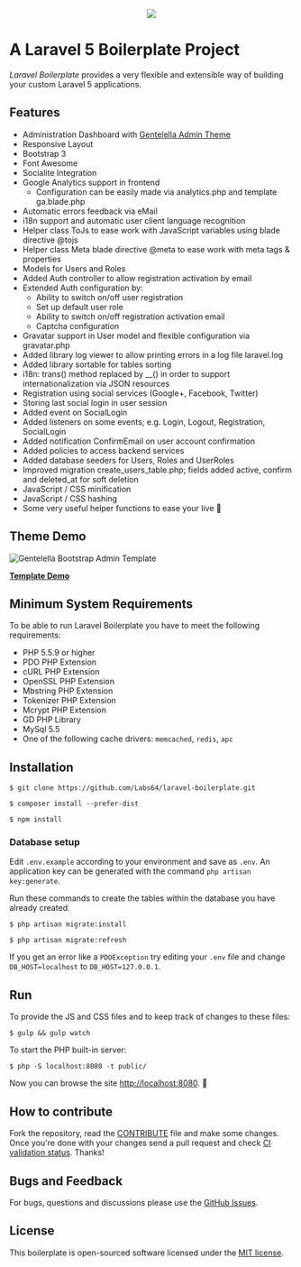 <p align="center"><img src="https://laravel.com/assets/img/components/logo-laravel.svg"></p>

# A Laravel 5 Boilerplate Project

_Laravel Boilerplate_ provides a very flexible and extensible way of building your custom Laravel 5 applications.

## Features
- Administration Dashboard with [Gentelella Admin Theme](https://github.com/puikinsh/gentelella)
- Responsive Layout
- Bootstrap 3
- Font Awesome
- Socialite Integration
-	Google Analytics support in frontend
    - Configuration can be easily made via analytics.php and template ga.blade.php
-	Automatic errors feedback via eMail
-	i18n support and automatic user client language recognition
-	Helper class ToJs to ease work with JavaScript variables using blade directive @tojs
-	Helper class Meta blade directive @meta to ease work with meta tags & properties
-	Models for Users and Roles
-	Added Auth controller to allow registration activation by email
-	Extended Auth configuration by:
    - Ability to switch on/off user registration
    - Set up default user role
    - Ability to switch on/off registration activation email
    - Captcha configuration
-	Gravatar support in User model and flexible configuration via gravatar.php
-	Added library log viewer to allow printing errors in a log file laravel.log
-	Added library sortable for tables sorting
-	i18n: trans() method replaced by __() in order to support internationalization via JSON resources
-	Registration using social services (Google+, Facebook, Twitter)
-	Storing last social login in user session
-	Added event on SocialLogin
-	Added listeners on some events; e.g. Login, Logout, Registration, SocialLogin
-	Added notification ConfirmEmail on user account confirmation
-	Added policies to access backend services
-	Added database seeders for Users, Roles and UserRoles
-	Improved migration create_users_table.php; fields added active, confirm and deleted_at for soft deletion
-	JavaScript / CSS minification
-	JavaScript / CSS hashing
-	Some very useful helper functions to ease your live 


## Theme Demo
![Gentelella Bootstrap Admin Template](https://cdn.colorlib.com/wp/wp-content/uploads/sites/2/gentelella-admin-template-preview.jpg "Gentelella Theme Browser Preview")

**[Template Demo](https://colorlib.com/polygon/gentelella/index.html)**

## Minimum System Requirements
To be able to run Laravel Boilerplate you have to meet the following requirements:
- PHP 5.5.9 or higher
- PDO PHP Extension
- cURL PHP Extension
- OpenSSL PHP Extension
- Mbstring PHP Extension
- Tokenizer PHP Extension
- Mcrypt PHP Extension
- GD PHP Library
- MySql 5.5
- One of the following cache drivers: ```memcached```, ```redis```, ```apc```

## Installation
```
$ git clone https://github.com/Labs64/laravel-boilerplate.git
```
```
$ composer install --prefer-dist
```
```
$ npm install
```

### Database setup

Edit `.env.example` according to your environment and save as `.env`.
An application key can be generated with the command `php artisan key:generate`.

Run these commands to create the tables within the database you have already created.

```
$ php artisan migrate:install
```
```
$ php artisan migrate:refresh
```

If you get an error like a `PDOException` try editing your `.env` file and change `DB_HOST=localhost` to `DB_HOST=127.0.0.1`.

## Run

To provide the JS and CSS files and to keep track of changes to these files:
```
$ gulp && gulp watch
```

To start the PHP built-in server:
```
$ php -S localhost:8080 -t public/
```

Now you can browse the site  [http://localhost:8080](http://localhost:8080). 🙌

## How to contribute

Fork the repository, read the [CONTRIBUTE](CONTRIBUTE.md) file and make some changes.
Once you're done with your changes send a pull request and check [CI validation status](https://photolancer.zone).
Thanks!

## Bugs and Feedback

For bugs, questions and discussions please use the [GitHub Issues](https://github.com/Labs64/laravel-boilerplate/issues).

## License

This boilerplate is open-sourced software licensed under the [MIT license](LICENSE).

